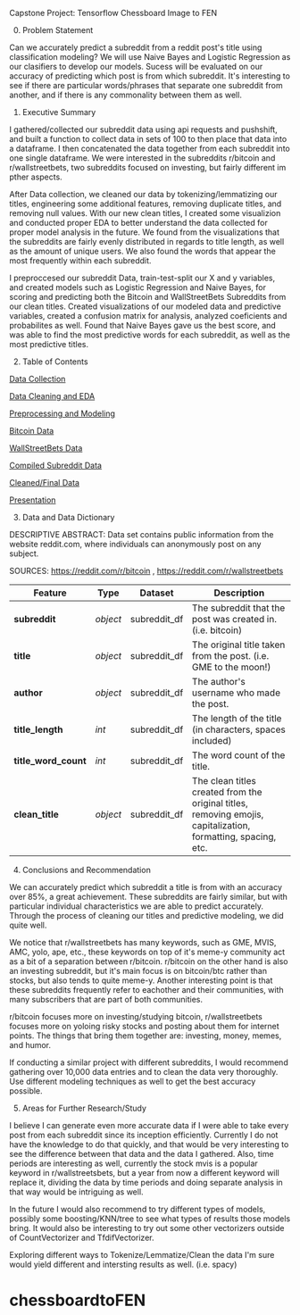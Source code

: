 Capstone Project: Tensorflow Chessboard Image to FEN

0) Problem Statement
   
Can we accurately predict a subreddit from a reddit post's title using classification modeling?
We will use Naive Bayes and Logistic Regression as our clasifiers to develop our models.
Sucess will be evaluated on our accuracy of predicting which post is from which subreddit.
It's interesting to see if there are particular words/phrases that separate one subreddit from another, and if there is any commonality between them as well.

1) Executive Summary
    
I gathered/collected our subreddit data using api requests and pushshift, and built a function to collect data in sets of 100 to then place that data into a dataframe.
I then concatenated the data together from each subreddit into one single dataframe. We were interested in the subreddits r/bitcoin and r/wallstreetbets, two subreddits focused on investing, but fairly different im pther aspects.

After Data collection, we cleaned our data by tokenizing/lemmatizing our titles, engineering some additional features, removing duplicate titles, and removing null values. With our new clean titles, I created some visualizion and conducted proper EDA to better understand the data collected for proper model analysis in the future. We found from the visualizations that the subreddits are fairly evenly distributed in regards to title length, as well as the amount of unique users. We also found the words that appear the most frequently within each subreddit.

I preproccesed our subreddit Data, train-test-split our X and y variables, and created models such as Logistic Regression and Naive Bayes, for scoring and predicting both the Bitcoin and WallStreetBets Subreddits from our clean titles. Created visualizations of our modeled data and predictive variables, created a confusion matrix for analysis, analyzed coeficients and probabilites as well. Found that Naive Bayes gave us the best score, and was able to find the most predictive words for each subreddit, as well as the most predictive titles. 



2) Table of Contents

[Data Collection](code/01_Data_Collection.ipynb)

[Data Cleaning and EDA](code/02_Data_Cleaning_and_EDA.ipynb)

[Preprocessing and Modeling](code/03_Preprocessing_Modeling.ipynb)

[Bitcoin Data](data/btc.csv) 

[WallStreetBets Data](data/wsb.csv) 

[Compiled Subreddit Data](data/compiled_subreddit_data.csv)

[Cleaned/Final Data](data/clean_data.csv)

[Presentation](presentation/Reddit_Presentation.pdf)
   
3) Data and Data Dictionary

DESCRIPTIVE ABSTRACT: Data set contains public information from the website reddit.com, where individuals can anonymously post on any subject.

SOURCES: 
https://reddit.com/r/bitcoin , https://reddit.com/r/wallstreetbets

|Feature|Type|Dataset|Description|
|---|---|---|---|
|**subreddit**|*object*|subreddit_df|The subreddit that the post was created in. (i.e. bitcoin)
|**title**|*object*|subreddit_df|The original title taken from the post. (i.e. GME to the moon!) 
|**author**|*object*|subreddit_df|The author's username who made the post.
|**title_length**|*int*|subreddit_df|The length of the title (in characters, spaces included)
|**title_word_count**|*int*|subreddit_df|The word count of the title.
|**clean_title**|*object*|subreddit_df|The clean titles created from the original titles, removing emojis, capitalization, formatting, spacing, etc.

4) Conclusions and Recommendation

We can accurately predict which subreddit a title is from with an accuracy over 85%, a great achievement.
These subreddits are fairly similar, but with particular individual characteristics we are able to predict accurately.
Through the process of cleaning our titles and predictive modeling, we did quite well.

We notice that r/wallstreetbets has many keywords, such as GME, MVIS, AMC, yolo, ape, etc., these keywords on top of it's meme-y community act as a bit of a separation between r/bitcoin.
r/bitcoin on the other hand is also an investing subreddit, but it's main focus is on bitcoin/btc rather than stocks, but also tends to quite meme-y. 
Another interesting point is that these subreddits frequently refer to eachother and their communities, with many subscribers that are part of both communities. 

r/bitcoin focuses more on investing/studying bitcoin, r/wallstreetbets focuses more on yoloing risky stocks and posting about them for internet points. The things that bring them together are: investing, money, memes, and humor.

If conducting a similar project with different subreddits, I would recommend gathering over 10,000 data entries and to clean the data very thoroughly. Use different modeling techniques as well to get the best accuracy possible.

5) Areas for Further Research/Study

I believe I can generate even more accurate data if I were able to take every post from each subreddit since its inception efficiently. Currently I do not have the knowledge to do that quickly, and that would be very interesting to see the difference between that data and the data I gathered. Also, time periods are interesting as well, currently the stock mvis is a popular keyword in r/wallstreetsbets, but a year from now a different keyword will replace it, dividing the data by time periods and doing separate analysis in that way would be intriguing as well.

In the future I would also recommend to try different types of models, possibly some boosting/KNN/tree to see what types of results those models bring. It would also be interesting to try out some other vectorizers outside of CountVectorizer and TfdifVectorizer.

Exploring different ways to Tokenize/Lemmatize/Clean the data I'm sure would yield different and intersting results as well. (i.e. spacy)



# chessboardtoFEN
